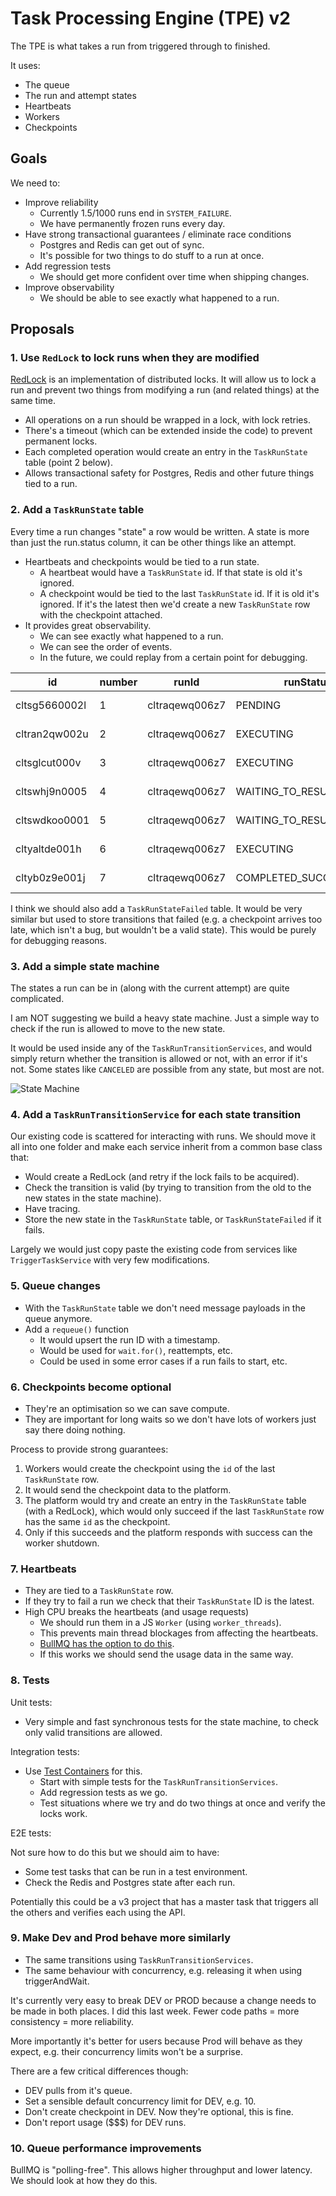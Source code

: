 # Task Processing Engine (TPE) v2

The TPE is what takes a run from triggered through to finished.

It uses:

- The queue
- The run and attempt states
- Heartbeats
- Workers
- Checkpoints

## Goals

We need to:

- Improve reliability
  - Currently 1.5/1000 runs end in `SYSTEM_FAILURE`.
  - We have permanently frozen runs every day.
- Have strong transactional guarantees / eliminate race conditions
  - Postgres and Redis can get out of sync.
  - It's possible for two things to do stuff to a run at once.
- Add regression tests
  - We should get more confident over time when shipping changes.
- Improve observability
  - We should be able to see exactly what happened to a run.

## Proposals

### 1. Use `RedLock` to lock runs when they are modified

[RedLock](https://github.com/mike-marcacci/node-redlock?tab=readme-ov-file#usage) is an implementation of distributed locks. It will allow us to lock a run and prevent two things from modifying a run (and related things) at the same time.

- All operations on a run should be wrapped in a lock, with lock retries.
- There's a timeout (which can be extended inside the code) to prevent permanent locks.
- Each completed operation would create an entry in the `TaskRunState` table (point 2 below).
- Allows transactional safety for Postgres, Redis and other future things tied to a run.

### 2. Add a `TaskRunState` table

Every time a run changes "state" a row would be written. A state is more than just the run.status column, it can be other things like an attempt.

- Heartbeats and checkpoints would be tied to a run state.
  - A heartbeat would have a `TaskRunState` id. If that state is old it's ignored.
  - A checkpoint would be tied to the last `TaskRunState` id. If it is old it's ignored. If it's the latest then we'd create a new `TaskRunState` row with the checkpoint attached.
- It provides great observability.
  - We can see exactly what happened to a run.
  - We can see the order of events.
  - In the future, we could replay from a certain point for debugging.

| id            | number | runId          | runStatus              | attemptId    | attemptStatus | timestamp             | environmentId  | waitingOn      | checkpointId   |
| ------------- | ------ | -------------- | ---------------------- | ------------ | ------------- | --------------------- | -------------- | -------------- | -------------- |
| cltsg5660002l | 1      | cltraqewq006z7 | PENDING                | null         | null          | 2024-08-27T18:48:102Z | clenvqewq006z7 | null           | null           |
| cltran2qw002u | 2      | cltraqewq006z7 | EXECUTING              | null         | null          | 2024-08-27T18:48:251Z | clenvqewq006z7 | null           | null           |
| cltsglcut000v | 3      | cltraqewq006z7 | EXECUTING              | cltsyyt3o001 | EXECUTING     | 2024-08-27T18:48:862Z | clenvqewq006z7 | null           | null           |
| cltswhj9n0005 | 4      | cltraqewq006z7 | WAITING_TO_RESUME      | cltsyyt3o001 | EXECUTING     | 2024-08-27T18:51:319Z | clenvqewq006z7 | cltsfxzzd001c3 | null           |
| cltswdkoo0001 | 5      | cltraqewq006z7 | WAITING_TO_RESUME      | cltsyyt3o001 | PAUSED        | 2024-08-27T18:52:169Z | clenvqewq006z7 | cltsfxzzd001c3 | cltswdkrd001j7 |
| cltyaltde001h | 6      | cltraqewq006z7 | EXECUTING              | cltsyyt3o001 | EXECUTING     | 2024-08-27T18:57:169Z | clenvqewq006z7 | null           | null           |
| cltyb0z9e001j | 7      | cltraqewq006z7 | COMPLETED_SUCCESSFULLY | cltsyyt3o001 | COMPLETED     | 2024-08-27T18:59:639Z | clenvqewq006z7 | null           | null           |

I think we should also add a `TaskRunStateFailed` table. It would be very similar but used to store transitions that failed (e.g. a checkpoint arrives too late, which isn't a bug, but wouldn't be a valid state). This would be purely for debugging reasons.

### 3. Add a simple state machine

The states a run can be in (along with the current attempt) are quite complicated.

I am NOT suggesting we build a heavy state machine. Just a simple way to check if the run is allowed to move to the new state.

It would be used inside any of the `TaskRunTransitionServices`, and would simply return whether the transition is allowed or not, with an error if it's not. Some states like `CANCELED` are possible from any state, but most are not.

![State Machine](./taskrun-states.png)

### 4. Add a `TaskRunTransitionService` for each state transition

Our existing code is scattered for interacting with runs. We should move it all into one folder and make each service inherit from a common base class that:

- Would create a RedLock (and retry if the lock fails to be acquired).
- Check the transition is valid (by trying to transition from the old to the new states in the state machine).
- Have tracing.
- Store the new state in the `TaskRunState` table, or `TaskRunStateFailed` if it fails.

Largely we would just copy paste the existing code from services like `TriggerTaskService` with very few modifications.

### 5. Queue changes

- With the `TaskRunState` table we don't need message payloads in the queue anymore.
- Add a `requeue()` function
  - It would upsert the run ID with a timestamp.
  - Would be used for `wait.for()`, reattempts, etc.
  - Could be used in some error cases if a run fails to start, etc.

### 6. Checkpoints become optional

- They're an optimisation so we can save compute.
- They are important for long waits so we don't have lots of workers just say there doing nothing.

Process to provide strong guarantees:

1. Workers would create the checkpoint using the `id` of the last `TaskRunState` row.
2. It would send the checkpoint data to the platform.
3. The platform would try and create an entry in the `TaskRunState` table (with a RedLock), which would only succeed if the last `TaskRunState` row has the same `id` as the checkpoint.
4. Only if this succeeds and the platform responds with success can the worker shutdown.

### 7. Heartbeats

- They are tied to a `TaskRunState` row.
- If they try to fail a run we check that their `TaskRunState` ID is the latest.
- High CPU breaks the heartbeats (and usage requests)
  - We should run them in a JS `Worker` (using `worker_threads`).
  - This prevents main thread blockages from affecting the heartbeats.
  - [BullMQ has the option to do this](https://docs.bullmq.io/guide/jobs/stalled).
  - If this works we should send the usage data in the same way.

### 8. Tests

Unit tests:

- Very simple and fast synchronous tests for the state machine, to check only valid transitions are allowed.

Integration tests:

- Use [Test Containers](https://testcontainers.com/) for this.
  - Start with simple tests for the `TaskRunTransitionServices`.
  - Add regression tests as we go.
  - Test situations where we try and do two things at once and verify the locks work.

E2E tests:

Not sure how to do this but we should aim to have:

- Some test tasks that can be run in a test environment.
- Check the Redis and Postgres state after each run.

Potentially this could be a v3 project that has a master task that triggers all the others and verifies each using the API.

### 9. Make Dev and Prod behave more similarly

- The same transitions using `TaskRunTransitionServices`.
- The same behaviour with concurrency, e.g. releasing it when using triggerAndWait.

It's currently very easy to break DEV or PROD because a change needs to be made in both places. I did this last week. Fewer code paths = more consistency = more reliability.

More importantly it's better for users because Prod will behave as they expect, e.g. their concurrency limits won't be a surprise.

There are a few critical differences though:

- DEV pulls from it's queue.
- Set a sensible default concurrency limit for DEV, e.g. 10.
- Don't create checkpoint in DEV. Now they're optional, this is fine.
- Don't report usage ($$$) for DEV runs.

### 10. Queue performance improvements

BullMQ is "polling-free". This allows higher throughput and lower latency. We should look at how they do this.
